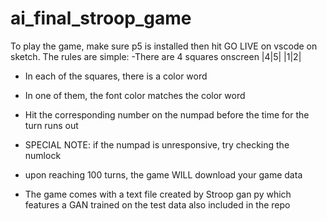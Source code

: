# ai_final_stroop_game
 
To play the game, make sure p5 is installed then hit GO LIVE on vscode on sketch.
The rules are simple:
-There are 4 squares onscreen
|4|5|
|1|2|
- In each of the squares, there is a color word
- In one of them, the font color matches the color word
- Hit the corresponding number on the numpad before the time for the turn runs out

- SPECIAL NOTE: if the numpad is unresponsive, try checking the numlock
- upon reaching 100 turns, the game WILL download your game data
- The game comes with a text file created by Stroop gan py which features a GAN trained on the test data also included in the repo
